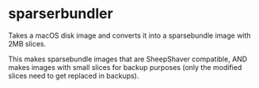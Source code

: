 # sparserbundler
Takes a macOS disk image and converts it into a sparsebundle image with 2MB slices.

This makes sparsebundle images that are SheepShaver compatible, AND makes images with small slices for backup purposes (only the modified slices need to get replaced in backups).
